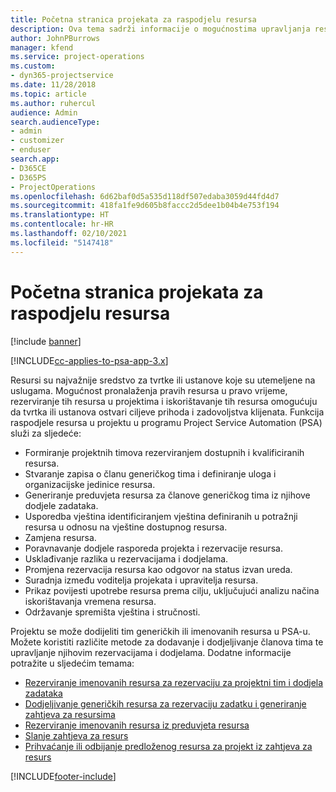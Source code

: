 ```yaml
---
title: Početna stranica projekata za raspodjelu resursa
description: Ova tema sadrži informacije o mogućnostima upravljanja resursima u aplikaciji Project Service Automation (PSA) za Dynamics 365.
author: JohnPBurrows
manager: kfend
ms.service: project-operations
ms.custom:
- dyn365-projectservice
ms.date: 11/28/2018
ms.topic: article
ms.author: ruhercul
audience: Admin
search.audienceType:
- admin
- customizer
- enduser
search.app:
- D365CE
- D365PS
- ProjectOperations
ms.openlocfilehash: 6d62baf0d5a535d118df507edaba3059d44fd4d7
ms.sourcegitcommit: 418fa1fe9d605b8faccc2d5dee1b04b4e753f194
ms.translationtype: HT
ms.contentlocale: hr-HR
ms.lasthandoff: 02/10/2021
ms.locfileid: "5147418"
---
```

# <a name="resourcing-projects-home-page"></a>Početna stranica projekata za raspodjelu resursa

[!include [banner](../includes/psa-now-project-operations.md)]

[!INCLUDE[cc-applies-to-psa-app-3.x](../includes/cc-applies-to-psa-app-3x.md)]

Resursi su najvažnije sredstvo za tvrtke ili ustanove koje su utemeljene na uslugama. Mogućnost pronalaženja pravih resursa u pravo vrijeme, rezerviranje tih resursa u projektima i iskorištavanje tih resursa omogućuju da tvrtka ili ustanova ostvari ciljeve prihoda i zadovoljstva klijenata. Funkcija raspodjele resursa u projektu u programu Project Service Automation (PSA) služi za sljedeće:

- Formiranje projektnih timova rezerviranjem dostupnih i kvalificiranih resursa.
- Stvaranje zapisa o članu generičkog tima i definiranje uloga i organizacijske jedinice resursa.
- Generiranje preduvjeta resursa za članove generičkog tima iz njihove dodjele zadataka.
- Usporedba vještina identificiranjem vještina definiranih u potražnji resursa u odnosu na vještine dostupnog resursa.
- Zamjena resursa.
- Poravnavanje dodjele rasporeda projekta i rezervacije resursa.
- Usklađivanje razlika u rezervacijama i dodjelama.
- Promjena rezervacija resursa kao odgovor na status izvan ureda.
- Suradnja između voditelja projekata i upravitelja resursa.
- Prikaz povijesti upotrebe resursa prema cilju, uključujući analizu načina iskorištavanja vremena resursa.
- Održavanje spremišta vještina i stručnosti.


Projektu se može dodijeliti tim generičkih ili imenovanih resursa u PSA-u. Možete koristiti različite metode za dodavanje i dodjeljivanje članova tima te upravljanje njihovim rezervacijama i dodjelama. Dodatne informacije potražite u sljedećim temama:

- [Rezerviranje imenovanih resursa za rezervaciju za projektni tim i dodjela zadataka](assign-named-bookable-resource.md)
- [Dodjeljivanje generičkih resursa za rezervaciju zadatku i generiranje zahtjeva za resursima](assign-generic-bookable-resource.md)
- [Rezerviranje imenovanih resursa iz preduvjeta resursa](book-named-resource.md)
- [Slanje zahtjeva za resurs](submit-resource-request.md)
- [Prihvaćanje ili odbijanje predloženog resursa za projekt iz zahtjeva za resurs](accept-reject-proposed-resource.md)


[!INCLUDE[footer-include](../includes/footer-banner.md)]